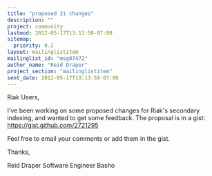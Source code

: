 ```yaml
---
title: "proposed 2i changes"
description: ""
project: community
lastmod: 2012-05-17T13:13:58-07:00
sitemap:
  priority: 0.2
layout: mailinglistitem
mailinglist_id: "msg07472"
author_name: "Reid Draper"
project_section: "mailinglistitem"
sent_date: 2012-05-17T13:13:58-07:00
---
```



Riak Users,

I've been working on some proposed changes for Riak's secondary indexing, and
wanted to get some feedback. The proposal is in a gist:
https://gist.github.com/2721295

Feel free to email your comments or add them in the gist.

Thanks,

Reid Draper
Software Engineer
Basho

